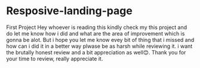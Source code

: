 # Resposive-landing-page
First Project
Hey whoever is reading this kindly check my this project and do let me know how i did and what are the area of improvement which is gonna be alot.
But i hope you let me know evey bit of thing that i missed and how can i did it in a better way
plwase be as harsh while reviewing it. i want the brutally honest review and a bit appreciation as well😊.
Thank you for your time to review, really appreciate it.
